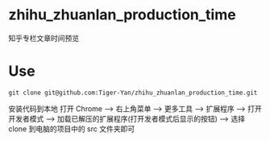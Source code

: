 # zhihu_zhuanlan_production_time

知乎专栏文章时间预览

# Use

```shell
git clone git@github.com:Tiger-Yan/zhihu_zhuanlan_production_time.git
```

安装代码到本地
打开 Chrome --> 右上角菜单 --> 更多工具 --> 扩展程序 --> 打开开发者模式 --> 加载已解压的扩展程序(打开发者模式后显示的按钮) --> 选择 clone 到电脑的项目中的 src 文件夹即可

